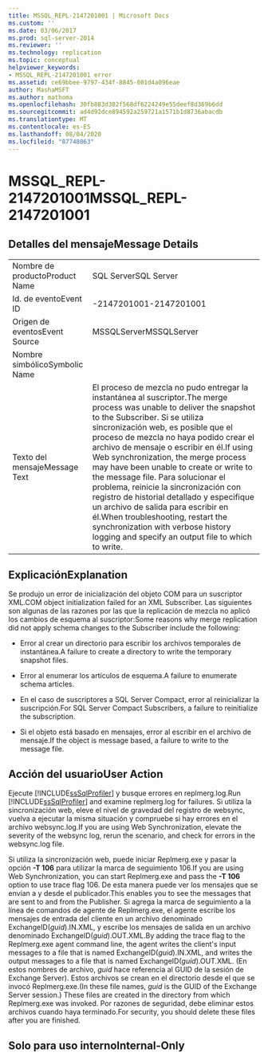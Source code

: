 ```yaml
---
title: MSSQL_REPL-2147201001 | Microsoft Docs
ms.custom: ''
ms.date: 03/06/2017
ms.prod: sql-server-2014
ms.reviewer: ''
ms.technology: replication
ms.topic: conceptual
helpviewer_keywords:
- MSSQL_REPL-2147201001 error
ms.assetid: ce69bbee-9797-434f-8845-001d4a096eae
author: MashaMSFT
ms.author: mathoma
ms.openlocfilehash: 30fb883d302f568df6224249e55deef8d369b6dd
ms.sourcegitcommit: ad4d92dce894592a259721a1571b1d8736abacdb
ms.translationtype: MT
ms.contentlocale: es-ES
ms.lasthandoff: 08/04/2020
ms.locfileid: "87748063"
---
```

# <a name="mssql_repl-2147201001"></a><span data-ttu-id="7984b-102">MSSQL_REPL-2147201001</span><span class="sxs-lookup"><span data-stu-id="7984b-102">MSSQL_REPL-2147201001</span></span>
    
## <a name="message-details"></a><span data-ttu-id="7984b-103">Detalles del mensaje</span><span class="sxs-lookup"><span data-stu-id="7984b-103">Message Details</span></span>  
  
|||  
|-|-|  
|<span data-ttu-id="7984b-104">Nombre de producto</span><span class="sxs-lookup"><span data-stu-id="7984b-104">Product Name</span></span>|<span data-ttu-id="7984b-105">SQL Server</span><span class="sxs-lookup"><span data-stu-id="7984b-105">SQL Server</span></span>|  
|<span data-ttu-id="7984b-106">Id. de evento</span><span class="sxs-lookup"><span data-stu-id="7984b-106">Event ID</span></span>|<span data-ttu-id="7984b-107">-2147201001</span><span class="sxs-lookup"><span data-stu-id="7984b-107">-2147201001</span></span>|  
|<span data-ttu-id="7984b-108">Origen de eventos</span><span class="sxs-lookup"><span data-stu-id="7984b-108">Event Source</span></span>|<span data-ttu-id="7984b-109">MSSQLServer</span><span class="sxs-lookup"><span data-stu-id="7984b-109">MSSQLServer</span></span>|  
|<span data-ttu-id="7984b-110">Nombre simbólico</span><span class="sxs-lookup"><span data-stu-id="7984b-110">Symbolic Name</span></span>||  
|<span data-ttu-id="7984b-111">Texto del mensaje</span><span class="sxs-lookup"><span data-stu-id="7984b-111">Message Text</span></span>|<span data-ttu-id="7984b-112">El proceso de mezcla no pudo entregar la instantánea al suscriptor.</span><span class="sxs-lookup"><span data-stu-id="7984b-112">The merge process was unable to deliver the snapshot to the Subscriber.</span></span> <span data-ttu-id="7984b-113">Si se utiliza sincronización web, es posible que el proceso de mezcla no haya podido crear el archivo de mensaje o escribir en él.</span><span class="sxs-lookup"><span data-stu-id="7984b-113">If using Web synchronization, the merge process may have been unable to create or write to the message file.</span></span> <span data-ttu-id="7984b-114">Para solucionar el problema, reinicie la sincronización con registro de historial detallado y especifique un archivo de salida para escribir en él.</span><span class="sxs-lookup"><span data-stu-id="7984b-114">When troubleshooting, restart the synchronization with verbose history logging and specify an output file to which to write.</span></span>|  
  
## <a name="explanation"></a><span data-ttu-id="7984b-115">Explicación</span><span class="sxs-lookup"><span data-stu-id="7984b-115">Explanation</span></span>  
 <span data-ttu-id="7984b-116">Se produjo un error de inicialización del objeto COM para un suscriptor XML.</span><span class="sxs-lookup"><span data-stu-id="7984b-116">COM object initialization failed for an XML Subscriber.</span></span> <span data-ttu-id="7984b-117">Las siguientes son algunas de las razones por las que la replicación de mezcla no aplicó los cambios de esquema al suscriptor:</span><span class="sxs-lookup"><span data-stu-id="7984b-117">Some reasons why merge replication did not apply schema changes to the Subscriber include the following:</span></span>  
  
-   <span data-ttu-id="7984b-118">Error al crear un directorio para escribir los archivos temporales de instantánea.</span><span class="sxs-lookup"><span data-stu-id="7984b-118">A failure to create a directory to write the temporary snapshot files.</span></span>  
  
-   <span data-ttu-id="7984b-119">Error al enumerar los artículos de esquema.</span><span class="sxs-lookup"><span data-stu-id="7984b-119">A failure to enumerate schema articles.</span></span>  
  
-   <span data-ttu-id="7984b-120">En el caso de suscriptores a SQL Server Compact, error al reinicializar la suscripción.</span><span class="sxs-lookup"><span data-stu-id="7984b-120">For SQL Server Compact Subscribers, a failure to reinitialize the subscription.</span></span>  
  
-   <span data-ttu-id="7984b-121">Si el objeto está basado en mensajes, error al escribir en el archivo de mensaje.</span><span class="sxs-lookup"><span data-stu-id="7984b-121">If the object is message based, a failure to write to the message file.</span></span>  
  
## <a name="user-action"></a><span data-ttu-id="7984b-122">Acción del usuario</span><span class="sxs-lookup"><span data-stu-id="7984b-122">User Action</span></span>  
 <span data-ttu-id="7984b-123">Ejecute [!INCLUDE[ssSqlProfiler](../../includes/sssqlprofiler-md.md)] y busque errores en replmerg.log.</span><span class="sxs-lookup"><span data-stu-id="7984b-123">Run [!INCLUDE[ssSqlProfiler](../../includes/sssqlprofiler-md.md)] and examine replmerg.log for failures.</span></span> <span data-ttu-id="7984b-124">Si utiliza la sincronización web, eleve el nivel de gravedad del registro de websync, vuelva a ejecutar la misma situación y compruebe si hay errores en el archivo websync.log.</span><span class="sxs-lookup"><span data-stu-id="7984b-124">If you are using Web Synchronization, elevate the severity of the websync log, rerun the scenario, and check for errors in the websync.log file.</span></span>  
  
 <span data-ttu-id="7984b-125">Si utiliza la sincronización web, puede iniciar Replmerg.exe y pasar la opción **-T 106** para utilizar la marca de seguimiento 106.</span><span class="sxs-lookup"><span data-stu-id="7984b-125">If you are using Web Synchronization, you can start Replmerg.exe and pass the **-T 106** option to use trace flag 106.</span></span> <span data-ttu-id="7984b-126">De esta manera puede ver los mensajes que se envían a y desde el publicador.</span><span class="sxs-lookup"><span data-stu-id="7984b-126">This enables you to see the messages that are sent to and from the Publisher.</span></span> <span data-ttu-id="7984b-127">Si agrega la marca de seguimiento a la línea de comandos de agente de Replmerg.exe, el agente escribe los mensajes de entrada del cliente en un archivo denominado ExchangeID(*guid*).IN.XML, y escribe los mensajes de salida en un archivo denominado ExchangeID(*guid*).OUT.XML.</span><span class="sxs-lookup"><span data-stu-id="7984b-127">By adding the trace flag to the Replmerg.exe agent command line, the agent writes the client's input messages to a file that is named ExchangeID(*guid*).IN.XML, and writes the output messages to a file that is named ExchangeID(*guid*).OUT.XML.</span></span> <span data-ttu-id="7984b-128">(En estos nombres de archivo, *guid* hace referencia al GUID de la sesión de Exchange Server). Estos archivos se crean en el directorio desde el que se invocó Replmerg.exe.</span><span class="sxs-lookup"><span data-stu-id="7984b-128">(In these file names, *guid* is the GUID of the Exchange Server session.) These files are created in the directory from which Replmerg.exe was invoked.</span></span> <span data-ttu-id="7984b-129">Por razones de seguridad, debe eliminar estos archivos cuando haya terminado.</span><span class="sxs-lookup"><span data-stu-id="7984b-129">For security, you should delete these files after you are finished.</span></span>  
  
## <a name="internal-only"></a><span data-ttu-id="7984b-130">Solo para uso interno</span><span class="sxs-lookup"><span data-stu-id="7984b-130">Internal-Only</span></span>  
  
